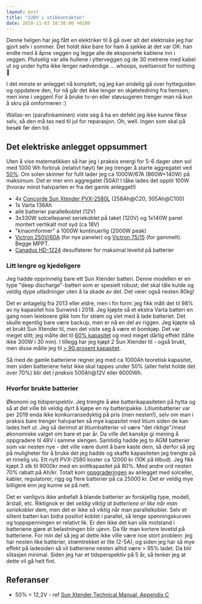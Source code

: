 ```yaml
---
layout: post
title: "220V i stikkontakten"
date: 2020-11-03 18:30:00 +0100
---
```


Denne helgen har jeg fått en elektriker til å gå over
alt det elektriske jeg har gjort selv i sommer. Det holdt
ikke bare for ham å sjekke at det var OK: han endte med
å åpne veggen og legge alle de eksponerte kablene inn i
veggen. Plutselig var alle hullene i ytterveggen og de
30 metrene med kabel ut og under hytta ikke lenger
nødvendige ... whoops, sveitserost for nothing 🙈

I det minste er anlegget nå komplett, og jeg kan endelig
gå over hytteguiden og oppdatere den, for nå går det ikke
lenger en skjøteledning fra hemsen, men inne i veggen! For
å bruke tv-en eller støvsugeren trenger man nå kun å skru på omformeren :)

Wallas-en (parafinkaminen) viste seg å ha en defekt jeg ikke kunne fikse selv,
så den må tas ned til jul for reparasjon. Oh, well. Ingen som skal på besøk før den tid.

## Det elektriske anlegget oppsummert

Uten å vise matematikken så har jeg i praksis energi for 5-6 dager uten sol med 1000 Wh forbruk (relativt høyt)
før jeg trenger å starte aggregatet ved <a href="#voltage">50%</a>. Om solen skinner for fullt lader jeg
ca 1000W/67A (860W+140W) på maksimum. Det er mer enn aggregatet (50A)!
I tåke lades det opptil 100W (hvorav minst halvparten er fra det gamle anlegget!)

- 4x [Concorde Sun Xtender PVX-2580L][sun xtender] (258Ah@C20, 305Ah@C100)
- 1x Varta 136Ah
- alle batterier parallelkoblet (12V)
- 3x330W solcellepanel seriekoblet på taket (120V) og 1x140W panel montert vertikalt mot syd (ca 18V)
- "kinaomformer" á 1000W kontinuerlig (2000W peak)
- [Victron 250V/60A][victron 60] (for nye paneler) og [Victron 75/15][victron 15] (for gammelt). Begge MPPT.
- [Canadus HD-1224][canadus] desulfaterer for maksimal levetid på batterier

### Litt lengre og kjedeligere

Jeg hadde opprinnelig bare ett Sun Xtender batteri. Denne modellen er en type
"deep discharge"-batteri som er spesielt robust; det skal tåle kulde
og veldig dype utladninger uten å ta skade av det. Det veier også nesten 80kg!

Det er antagelig fra 2013 eller eldre, men i fin form: jeg fikk målt det til 98% av
ny kapasitet hos Sunwind i 2018.
Jeg kjøpte så et ekstra Varta batteri en gang noen leieboere gikk tom for strøm og slet
med å lade batteriet. Det skulle egentlig bare være backup, men er nå en del av riggen.
Jeg kjøpte så et brukt Sun Xtender til, men det viste seg å være et bomkjøp. Det var meget slitt;
jeg målte det til [60% kapasitet][test bad battery] og med meget dårlig effekt (tålte ikke 300W i 30 min).
I tillegg har jeg kjøpt 2 Sun Xtender til - også brukt, men disse målte jeg til [> 90 prosent kapasitet][test good battery].

Så med de gamle batteriene regner jeg med ca 1000Ah
teoretisk kapasitet, men siden batteriene helst ikke skal tappes under 50% (aller helst holde det over 70%)
blir det _i praksis_ 500Ah@12V eller 6000Wh.

### Hvorfor brukte batterier

Økonomi og tidsperspektiv. Jeg trengte å øke batterikapasiteten på hytta
og så at det ville bli veldig dyrt å kjøpe en ny batteripakke. Litiumbatterier
var per 2019 enda ikke konkurransedyktig på pris (men nesten!), selv om man i praksis bare trenger
halvparten så mye kapasitet med litium siden de kan lades helt ut. Jeg så derimot
at litiumbatterier vil være "det riktige"/mest økonomiske valget om bare et par år.
Da ville det kanskje gi mening å oppgradere til 48V i samme slengen.
Samtidig hadde jeg to AGM batterier som var nesten nye - det ville være dumt
å bare kaste dem, så derfor så jeg på muligheter for å bruke det jeg hadde
og skaffe kapasiteten jeg trengte på et rimelig vis. Ett nytt PVX-2580 koster
ca 12000 kr (10K på tilbud). Jeg fikk kjøpt 3 stk til 9000kr med en snittkapasitet
på 80%. Med andre ord nesten 70% rabatt på Ah/kr. Totalt kom [oppgraderingen](https://www.holmevann.no/2020/08/10/oppgraderinger.html) av anlegget med solceller, kabler, regulatorer, rigg og flere batterier på ca 25000 kr.
Det er veldig mye billigere enn jeg kunne se på nett.

Det er vanligvis ikke anbefalt å blande batterier av forskjellig type, modell, årstall, etc.
Riktignok er det _veldig viktig at batteriene er like når man seriekobler_ dem, men det er
ikke _så_ viktig når man parallelkobler. Selv et slitent batteri kan bidra positivt koblet i
parallel, så lenge spenningskurven og toppspenningen er relativt lik. Er den ikke
det kan ulik motstand i batteriene gjøre at belastningen blir ujevn. Da får man kortere
levetid på batteriene. For min del så jeg at dette ikke ville være noe stort problem:
jeg har nesten like batterier, strømtrekket er lite (2-5A), og siden jeg har så
mye effekt på ladesiden så vil batteriene nesten alltid være > 95% ladet.
Da blir slitasjen minimal. Siden jeg har et tidsperspektiv på 5 år, så
tenker jeg at dette vil gå helt fint.

## Referanser

- <a name="voltage"/>50% = 12,2V - ref [Sun Xtender Technical Manual, Appendix C][sun xtender pdf]

[sun xtender]: http://www.sunxtender.com/solarbattery.php?id=11
[sun xtender pdf]: http://www.sunxtender.com/pdfs/Sun_Xtender_Battery_Technical_Manual.pdf
[victron 60]: https://www.victronenergy.com/solar-charge-controllers/smartsolar-250-85-250-100
[victron 15]: https://www.victronenergy.com/solar-charge-controllers/smartsolar-mppt-75-10-75-15-100-15-100-20
[canadus]: https://canadus.com/canadus-hd-1224/
[test bad battery]: https://www.evernote.com/shard/s16/sh/2ca356d6-9bf0-4aa9-903f-f673a88a5a45/5610d2e6e6d1ed15579cfae5f7948021
[test good battery]: https://www.evernote.com/shard/s16/sh/a4d2926f-dea8-4ba5-9472-1bea4c39abcc/535cd79c5c1ed966d71344bad9ff7b61
